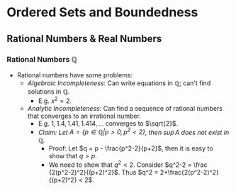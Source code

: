 # Ordered Sets and Boundedness

## Rational Numbers & Real Numbers

### **Rational Numbers** $\mathbb{Q}$

- Rational numbers have some problems:
  - *Algebraic Incompleteness*: Can write equations in $\mathbb{Q}$; can't find solutions in $\mathbb{Q}$.
    - E.g. $x^2 = 2$.
  - *Analytic Incompleteness*: Can find a sequence of rational numbers that converges to an irrational number.
    - E.g. $1, 1.4, 1.41, 1.414, \ldots$ converges to $\sqrt{2}$.
    - *Claim: Let $A=\{p\in \mathbb{Q}|p>0,p^2<2\}$, then $\sup A$ does not exist in $\mathbb{Q}$.*
      - Proof: Let $q = p - \frac{p^2-2}{p+2}$, then it is easy to show that $q>p$. 
      - We need to show that $q^2<2$. Consider $q^2-2 = \frac {2(p^2-2)^2}{(p+2)^2}$. Thus $q^2 = 2+\frac{2(p^2-2)^2}{(p+2)^2} < 2$.